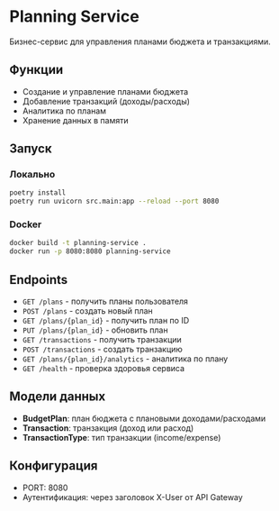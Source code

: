# Planning Service

Бизнес-сервис для управления планами бюджета и транзакциями.

## Функции
- Создание и управление планами бюджета
- Добавление транзакций (доходы/расходы)
- Аналитика по планам
- Хранение данных в памяти

## Запуск

### Локально
```bash
poetry install
poetry run uvicorn src.main:app --reload --port 8080
```

### Docker
```bash
docker build -t planning-service .
docker run -p 8080:8080 planning-service
```

## Endpoints

- `GET /plans` - получить планы пользователя
- `POST /plans` - создать новый план
- `GET /plans/{plan_id}` - получить план по ID
- `PUT /plans/{plan_id}` - обновить план
- `GET /transactions` - получить транзакции
- `POST /transactions` - создать транзакцию
- `GET /plans/{plan_id}/analytics` - аналитика по плану
- `GET /health` - проверка здоровья сервиса

## Модели данных

- **BudgetPlan**: план бюджета с плановыми доходами/расходами
- **Transaction**: транзакция (доход или расход)
- **TransactionType**: тип транзакции (income/expense)

## Конфигурация

- PORT: 8080
- Аутентификация: через заголовок X-User от API Gateway

